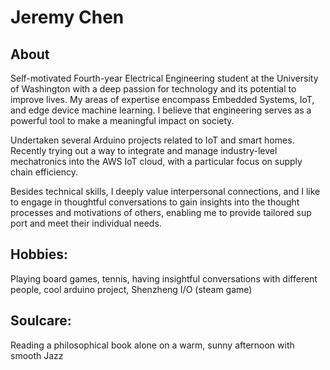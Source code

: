 # Jeremy Chen
## About
Self-motivated Fourth-year Electrical Engineering student at the University of Washington with a deep passion for technology and its potential to improve lives. My areas of expertise encompass Embedded Systems, IoT, and edge device machine learning. I believe that engineering serves as a powerful tool to make a meaningful impact on society.

Undertaken several Arduino projects related to IoT and smart homes. Recently trying out a way to integrate and manage industry-level mechatronics into the AWS IoT cloud, with a particular focus on supply chain efficiency.

Besides technical skills, I deeply value interpersonal connections, and I like to engage in thoughtful conversations to gain insights into the thought processes and motivations of others, enabling me to provide tailored sup port and meet their individual needs.

## Hobbies:
Playing board games, tennis, having insightful conversations with different people, cool arduino project, Shenzheng I/O (steam game)


## Soulcare:
Reading a philosophical book alone on a warm, sunny afternoon with smooth Jazz
